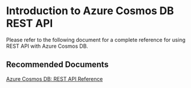 <properties
	pageTitle="Azure Cosmos DB REST API"
	description="Azure Cosmos DB REST API"
	service="microsoft.documentdb"
	resource="databaseAccounts"
	authors="balaks"
	authoralias="balaks"
	displayOrder="301"
	selfHelpType="resource"
	supportTopicIds="32597556"
	resourceTags=""
	productPesIds="15585"
	cloudEnvironments="public"
/>

# Introduction to Azure Cosmos DB REST API

Please refer to the following document for a complete reference for using REST API with Azure Cosmos DB.

## **Recommended Documents**

[Azure Cosmos DB: REST API Reference](https://docs.microsoft.com/rest/api/cosmos-db/)
